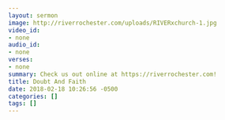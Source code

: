 ```yaml
---
layout: sermon
image: http://riverrochester.com/uploads/RIVERxchurch-1.jpg
video_id:
- none
audio_id:
- none
verses:
- none
summary: Check us out online at https://riverrochester.com!
title: Doubt And Faith
date: 2018-02-18 10:26:56 -0500
categories: []
tags: []
---
```

